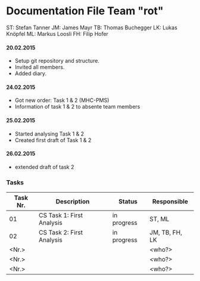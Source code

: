 # Documentation File Team "rot"

ST: Stefan Tanner
JM: James Mayr
TB: Thomas Buchegger
LK: Lukas Knöpfel
ML: Markus Loosli
FH: Filip Hofer

#### 20.02.2015
  * Setup git repository and structure.
  * Invited all members.
  * Added diary.

#### 24.02.2015
  * Got new order: Task 1 & 2 (MHC-PMS)
  * Information of task 1 & 2 to absente team members

#### 25.02.2015
  * Started analysing Task 1 & 2
  * Created first draft of Task 1 & 2

#### 26.02.2015
  * extended draft of task 2


### Tasks
| Task Nr. | Description                            | Status    | Responsible  |
| -------- | -------------------------------------- | --------- | ------------ |
| 01       | CS Task 1: First Analysis              | in progress| ST, ML      |
| 02       | CS Task 2: First Analysis              |in progress | JM, TB, FH, LK|
| <Nr.>    | <Description>                          | <status>  | <who?>       |
| <Nr.>    | <Description>                          | <status>  | <who?>       |
| <Nr.>    | <Description>                          | <status>  | <who?>       |
